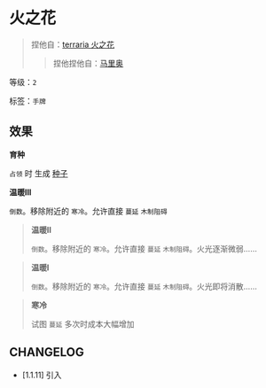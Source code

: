 # 火之花

> 捏他自：[terraria 火之花](https://terraria.wiki.gg/zh/wiki/%E7%81%AB%E4%B9%8B%E8%8A%B1)
>> 捏他捏他自：[马里奥](https://zh.wikipedia.org/wiki/%E8%B6%85%E7%BA%A7%E9%A9%AC%E5%8A%9B%E6%AC%A7%E5%85%84%E5%BC%9F)

等级：`2`

标签：`手牌`

## 效果

**育种**

`占领` 时 生成 [种子](../卡牌组/种子.md)

**温暖III**

`倒数`。移除附近的 `寒冷`。允许直接 `蔓延` `木制阻碍`

> **温暖II**
>
> `倒数`。移除附近的 `寒冷`。允许直接 `蔓延` `木制阻碍`。火光逐渐微弱……

> **温暖I**
>
> `倒数`。移除附近的 `寒冷`。允许直接 `蔓延` `木制阻碍`。火光即将消散……

> **寒冷**
>
> 试图 `蔓延` 多次时成本大幅增加

## CHANGELOG

- [1.1.11] 引入
